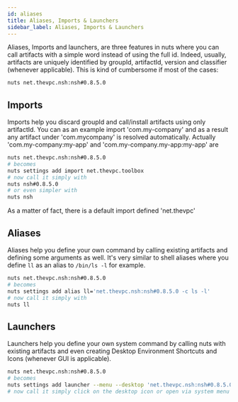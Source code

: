 ```yaml
---
id: aliases
title: Aliases, Imports & Launchers
sidebar_label: Aliases, Imports & Launchers
---
```



Aliases, Imports and launchers, are three features in nuts where you can call artifacts with a simple word instead of using the full id. Indeed, usually, artifacts are uniquely identified by groupId, artifactId, version and classifier (whenever applicable). This is kind of cumbersome if most of the cases:

```bash
nuts net.thevpc.nsh:nsh#0.8.5.0
```

## Imports
Imports help you discard groupId and call/install artifacts using only artifactId. You can as an example
import 'com.my-company' and as a result any artifact under 'com.mycompany' is resolved automatically.
Actually 'com.my-company:my-app' and 'com.my-company.my-app:my-app' are

```bash
nuts net.thevpc.nsh:nsh#0.8.5.0
# becomes
nuts settings add import net.thevpc.toolbox
# now call it simply with
nuts nsh#0.8.5.0
# or even simpler with
nuts nsh
```
As a matter of fact, there is a default import defined 'net.thevpc'

## Aliases
Aliases help you define your own command by calling existing artifacts and defining some arguments as well. It's very similar to shell aliases where you define `ll` as an alias to `/bin/ls -l` for example.

```bash
nuts net.thevpc.nsh:nsh#0.8.5.0
# becomes
nuts settings add alias ll='net.thevpc.nsh:nsh#0.8.5.0 -c ls -l'
# now call it simply with
nuts ll
```

## Launchers
Launchers help you define your own system command by calling nuts with existing artifacts and even creating Desktop Environment Shortcuts and Icons (whenever GUI is applicable). 


```bash
nuts net.thevpc.nsh:nsh#0.8.5.0
# becomes
nuts settings add launcher --menu --desktop 'net.thevpc.nsh:nsh#0.8.5.0'
# now call it simply click on the desktop icon or open via system menu
```
